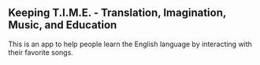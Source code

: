 ## Keeping T.I.M.E. - Translation, Imagination, Music, and Education

This is an app to help people learn the English language by interacting with their favorite songs.
